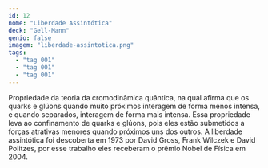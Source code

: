 ```yaml
---
id: 12
nome: "Liberdade Assintótica"
deck: "Gell-Mann"
genio: false
imagem: "liberdade-assintotica.png"
tags:
  - "tag 001"
  - "tag 001"
  - "tag 001"
---
```


Propriedade da teoria da cromodinâmica quântica, na qual afirma que os quarks e glúons quando muito próximos interagem de forma menos intensa, e quando separados, interagem de forma mais intensa. Essa propriedade leva ao confinamento de quarks e glúons, pois eles estão submetidos a forças atrativas menores quando próximos uns dos outros. A liberdade assintótica foi descoberta em 1973 por David Gross, Frank Wilczek e David Politzes, por esse trabalho eles receberam o prêmio Nobel de Física em 2004.
